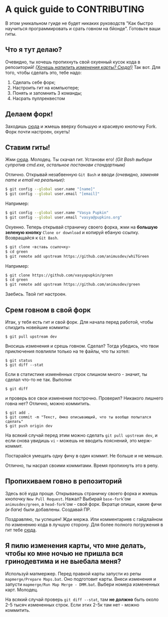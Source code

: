 ﻿# A quick guide to CONTRIBUTING

В этом уникальном гуиде не будет никаких руководств "Как быстро научиться программировать и срать говном на бйонде". Готовьте ваши гиты.

## Что я тут делаю?

Очевидно, ты хочешь пропихнуть свой охуенный кусок кода в репозиторий! [*(Хочешь напилить изменения карты? Сюда!)*](https://github.com/animusdev/whiTGreen/blob/dev/CONTRIBUTING.md#%D0%AF-%D0%BF%D0%B8%D0%BB%D1%8E-%D0%B8%D0%B7%D0%BC%D0%B5%D0%BD%D0%B5%D0%BD%D0%B8%D1%8F-%D0%BA%D0%B0%D1%80%D1%82%D1%8B-%D1%87%D1%82%D0%BE-%D0%BC%D0%BD%D0%B5-%D0%B4%D0%B5%D0%BB%D0%B0%D1%82%D1%8C-%D1%87%D1%82%D0%BE%D0%B1%D1%8B-%D0%BA%D0%BE-%D0%BC%D0%BD%D0%B5-%D0%BD%D0%BE%D1%87%D1%8C%D1%8E-%D0%BD%D0%B5-%D0%BF%D1%80%D0%B8%D1%88%D0%BB%D0%B0-%D0%B2%D1%81%D1%8F-%D0%B3%D1%80%D0%B8%D0%BD%D0%BE%D0%B4%D0%B5%D0%B2%D1%82%D0%B8%D0%BC%D0%B0-%D0%B8-%D0%BD%D0%B5-%D0%B2%D1%8B%D0%B5%D0%B1%D0%B0%D0%BB%D0%B0-%D0%BC%D0%B5%D0%BD%D1%8F)
Так вот. Для того, чтобы сделать это, тебе надо:

1. Сделать себе форк;
2. Настроить гит на компьютере;
3. Понять и запомнить 3 команды;
4. Насрать пуллреквестом

## Делаем форк!

Заходишь [сюда](https://github.com/animusdev/whiTGreen) и жмешь вверху большую и красивую кнопочку Fork.
Форк почти настроен, охуеть!

## Ставим гиты!

Жми [сюда](https://git-scm.com/download/win). Молодец. Ты скачал гит.
Установи его! *(Git Bash выбери супротив cmd.exe, остальное постанови стандартным)*

Отлично. Открывай незабвенную `Git Bash` и вводи *(очевидно, заменяя name и email на реальные)*:
```bash
$ git config --global user.name "[name]"
$ git config --global user.email "[email]"
```
Например:
```bash
$ git config --global user.name "Vasya Pupkin"
$ git config --global user.email "vasya@pupkins.org"
```
Охуенно. Теперь открывай страничку своего форка, жми на **большую зеленую кнопку** `Clone or download` и копируй ебаную ссылку.
Возвращайся к `Git Bash`.
```bash
$ git clone <вставь ссылочку>
$ cd green
$ git remote add upstream https://github.com/animusdev/whiTGreen
```
Например:
```bash
$ git clone https://github.com/vasyapupkin/green
$ cd green
$ git remote add upstream https://github.com/animusdev/green
```
Заебись. Твой гит настроен.

## Срем говном в свой форк

Итак, у тебя есть гит и свой форк.
Для начала перед работой, чтобы спиздить новейшие коммиты:
```
$ git pull upstream dev
```
Вносишь изменения и срешь говном. Сделал? Тогда убедись, что твои приключения повлияли только на те файлы, что ты хотел:
```
$ git status
$ git diff --stat
```
Если в статистике изменённых строк слишком много - значит, ты сделал что-то не так. Выполни
```
$ git diff
```
и проверь все свои изменения построчно.
Проверил? Никакого лишнего говна нет? Отлично, можно коммитить.
```
$ git add .
$ git commit -m "Текст, ёмко описывающий, что ты вообще попытался сделать"
$ git push origin dev
```
На всякий случай перед этим можно сделать `git pull upstream dev`, и если снова увидишь `vi` - можешь не вводить пояснений, это мерж-коммит.

Постарайся умещать одну фичу в один коммит. Не больше и не меньше.

Отлично, ты насрал своими коммитами. Время пропихнуть это в репу.

## Пропихиваем говно в репозиторий

Здесь всё куда проще. Открываешь страничку своего форка и жмешь кнопочку `New Pull Request`. Нажал?
Выбирай `base-fork`'ом `animusdev/green`, а `head-fork`'ом - свой форк.
Вкратце опиши, какие фичи *(и баги)* были добавлены.
Создавай ПР.

Поздравляю, ты успешен! Жди мержа. Или комментариев с гайдлайном по изменению кода в лучшую сторону.
Для более полного погружения в гит тебе [сюда](http://try.github.io).

## Я пилю изменения карты, что мне делать, чтобы ко мне ночью не пришла вся гринодевтима и не выебала меня?

Используй мапмержер. Перед правкой карты запусти из репы `mapmerge/Prepare Maps.bat`. Оно подготовит карты.
Внеси изменения и запусти `mapmerge/Run Map Merge - DMM.bat`. Выбери номера измененных карт. Молодец.

На всякий случай проверь `git diff --stat`, там **не должно** быть около 2-5 тысяч измененных строк.
Если этих 2-5к там нет - можно коммитить.
